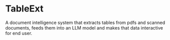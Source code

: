 # TableExt
A document intelligence system that extracts tables from pdfs and scanned documents, feeds them into an LLM model and makes that data interactive for end user.

